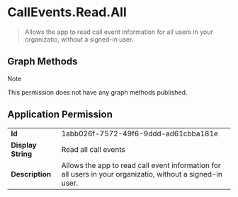 # CallEvents.Read.All

> Allows the app to read call event information for all users in your organizatio, without a signed-in user.
## Graph Methods

> [!NOTE]
> This permission does not have any graph methods published.

## Application Permission
|||
|-|-|
|**Id**|1abb026f-7572-49f6-9ddd-ad61cbba181e|
|**Display String**|Read all call events|
|**Description**|Allows the app to read call event information for all users in your organizatio, without a signed-in user.|
